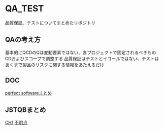 # QA_TEST
品質保証、テストについてまとめたリポジトリ
## QAの考え方
基本的にQCDのQは変動要素ではない、各プロジェクトで固定されるべきもの
CDおよびスコープで調整する
品質保証はテストとイコールではない、テストはあくまで製品のリスクに関する情報をあたえるだけ

## DOC
[perfect softwareまとめ](perfect_software.md)
## JSTQBまとめ
[CH1](jstqb_ch1.md)
[不明点](jstqb_不明点.md)
